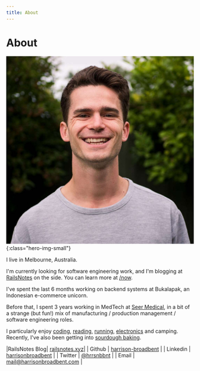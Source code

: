 ```yaml
---
title: About
---
```


# About

![photo-of-harrison](images/profile.jpg){:class="hero-img-small"}

I live in Melbourne, Australia.

I'm currently looking for software engineering work, and I'm blogging at [RailsNotes](https://railsnotes.xyz) on the side. You can learn more at [/now](/now.html).

I've spent the last 6 months working on backend systems at Bukalapak, an Indonesian e-commerce unicorn.

Before that, I spent 3 years working in MedTech at [Seer Medical](https://seermedical.com), in a bit of a strange (but fun!) mix of manufacturing / production management / software engineering roles.

I particularly enjoy [coding](software), [reading](reading), [running](running), [electronics](electronics) and camping. Recently, I've also been getting into [sourdough baking](sourdough).

|RailsNotes Blog| [railsnotes.xyz](https://railsnotes.xyz)|
| Github | [harrison-broadbent](https://github.com/harrison-broadbent) |
| Linkedin | [harrisonbroadbent](https://au.linkedin.com/in/harrisonbroadbent) |
| Twitter | [@hrrsnbbnt](https://twitter.com/hrrsnbbnt) |
| Email | [mail@harrisonbroadbent.com](mailto:mail@harrisonbroadbent.com) |
